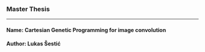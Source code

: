 ### Master Thesis

---

#### Name: Cartesian Genetic Programming for image convolution
#### Author: Lukas Šestić

